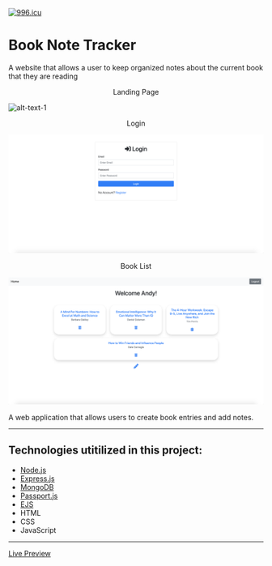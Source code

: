 [![996.icu](https://img.shields.io/badge/link-996.icu-red.svg)](https://996.icu)

# Book Note Tracker
A website that allows a user to keep organized notes about the current book that they are reading 

<p align = "middle"> Landing Page </p>

![alt-text-1](https://github.com/AndyUGA/Book-Note-Tracker/blob/master/Screenshots/Landing.png) <p align = "middle"> Login </p> ![alt-text-2](https://github.com/AndyUGA/Book-Note-Tracker/blob/master/Screenshots/Login.png)<p align = "middle"> Book List </p>

![alt-text-1](https://github.com/AndyUGA/Book-Note-Tracker/blob/master/Screenshots/Book%20List.png)




A web application that allows users to create book entries and add notes. 

------------------------------------------------------------------------------------------------------------------------------  

## Technologies utitilized in this project:
- [Node.js](https://nodejs.org/en/) 
- [Express.js](https://expressjs.com)
- [MongoDB](https://www.mongodb.com) 
- [Passport.js](http://www.passportjs.org)
- [EJS](https://ejs.co)
- HTML
- CSS
- JavaScript

---------------------------------------------------------------------------------------------------------------------------
[Live Preview](https://notetracker.andytruong.dev)
